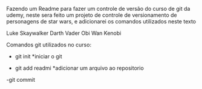 Fazendo um Readme para fazer um controle de versão do curso de git da udemy, neste sera feito um projeto de controle de versionamento de personagens de star wars, e adicionarei os comandos utilizados neste texto


Luke Skaywalker
Darth Vader
Obi Wan Kenobi



Comandos git utilizados no curso:
  - git init
      *iniciar o git 

  - git add readmi
      *adicionar um arquivo ao repositorio

  -git commit
  
  